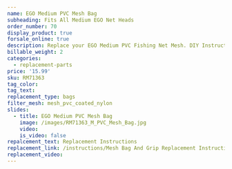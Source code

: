 ```yaml
---
name: EGO Medium PVC Mesh Bag
subheading: Fits All Medium EGO Net Heads
order_number: 70
display_product: true
forsale_online: true
description: Replace your EGO Medium PVC Fishing Net Mesh. DIY Instructions provided.
billable_weight: 2
categories:
  - replacement-parts
price: '15.99'
sku: RM71363
tag_color:
tag_text:
replacement_type: bags
filter_mesh: mesh_pvc_coated_nylon
slides:
  - title: EGO Medium PVC Mesh Bag
    image: /images/RM71363_M_PVC_Mesh_Bag.jpg
    video:
    is_video: false
repalcement_text: Replacement Instructions
replacement_link: /instructions/Mesh Bag And Grip Replacement Instructions 1.0.pdf
replacement_video:
---
```

